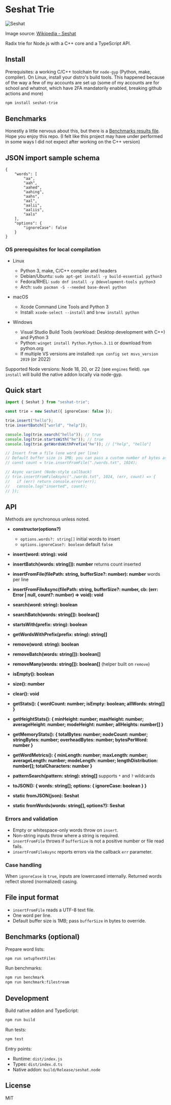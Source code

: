 # Seshat Trie

![Seshat](https://upload.wikimedia.org/wikipedia/commons/thumb/c/cc/Hatshepsut_and_Seshat.jpg/960px-Hatshepsut_and_Seshat.jpg)

Image source: [Wikipedia - Seshat](https://en.wikipedia.org/wiki/Seshat)

Radix trie for Node.js with a C++ core and a TypeScript API.

## Install

Prerequisites: a working C/C++ toolchain for `node-gyp` (Python, make, compiler). On Linux, install your distro's build tools. This happened because of the way a few of my accounts are set up (some of my accounts are for school and whatnot, which have 2FA mandatorily enabled, breaking github actions and more)

```bash
npm install seshat-trie
```

## Benchmarks

Honestly a little nervous about this, but there is a [Benchmarks results file](./benchmarks/benchmark.md). Hope you enjoy this repo. (I felt like this project may have under performed in some ways I did not expect after working on the C++ version)

## JSON import sample schema

```
{
	"words": [
		"aa",
		"aah",
		"aahed",
		"aahing",
		"aahs",
		"aal",
		"aalii",
		"aaliis",
		"aals"
	],
	"options": {
		"ignoreCase": false
	}
}
```

### OS prerequisites for local compilation

- Linux

  - Python 3, make, C/C++ compiler and headers
  - Debian/Ubuntu: `sudo apt-get install -y build-essential python3`
  - Fedora/RHEL: `sudo dnf install -y @development-tools python3`
  - Arch: `sudo pacman -S --needed base-devel python`

- macOS

  - Xcode Command Line Tools and Python 3
  - Install: `xcode-select --install` and `brew install python`

- Windows
  - Visual Studio Build Tools (workload: Desktop development with C++) and Python 3
  - Python: `winget install Python.Python.3.11` or download from python.org
  - If multiple VS versions are installed: `npm config set msvs_version 2019` (or 2022)

Supported Node versions: Node 18, 20, or 22 (see `engines` field). `npm install` will build the native addon locally via node-gyp.

## Quick start

```ts
import { Seshat } from "seshat-trie";

const trie = new Seshat({ ignoreCase: false });

trie.insert("hello");
trie.insertBatch(["world", "help"]);

console.log(trie.search("hello")); // true
console.log(trie.startsWith("he")); // true
console.log(trie.getWordsWithPrefix("he")); // ["help", "hello"]

// Insert from a file (one word per line)
// Default buffer size is 1MB; you can pass a custom number of bytes as 2nd arg
// const count = trie.insertFromFile("./words.txt", 1024);

// Async variant (Node-style callback)
// trie.insertFromFileAsync("./words.txt", 1024, (err, count) => {
//   if (err) return console.error(err);
//   console.log("inserted", count);
// });
```

## API

Methods are synchronous unless noted.

- **constructor(options?)**

  - `options.words?: string[]` initial words to insert
  - `options.ignoreCase?: boolean` default `false`

- **insert(word: string): void**
- **insertBatch(words: string[]): number** returns count inserted
- **insertFromFile(filePath: string, bufferSize?: number): number** words per line
- **insertFromFileAsync(filePath: string, bufferSize?: number, cb: (err: Error | null, count?: number) => void): void**

- **search(word: string): boolean**
- **searchBatch(words: string[]): boolean[]**

- **startsWith(prefix: string): boolean**
- **getWordsWithPrefix(prefix: string): string[]**

- **remove(word: string): boolean**
- **removeBatch(words: string[]): boolean[]**
- **removeMany(words: string[]): boolean[]** (helper built on `remove`)

- **isEmpty(): boolean**
- **size(): number**
- **clear(): void**

- **getStats(): { wordCount: number; isEmpty: boolean; allWords: string[] }**
- **getHeightStats(): { minHeight: number; maxHeight: number; averageHeight: number; modeHeight: number; allHeights: number[] }**
- **getMemoryStats(): { totalBytes: number; nodeCount: number; stringBytes: number; overheadBytes: number; bytesPerWord: number }**
- **getWordMetrics(): { minLength: number; maxLength: number; averageLength: number; modeLength: number; lengthDistribution: number[]; totalCharacters: number }**

- **patternSearch(pattern: string): string[]** supports `*` and `?` wildcards

- **toJSON(): { words: string[]; options: { ignoreCase: boolean } }**
- **static fromJSON(json): Seshat**
- **static fromWords(words: string[], options?): Seshat**

### Errors and validation

- Empty or whitespace-only words throw on `insert`.
- Non-string inputs throw where a string is required.
- `insertFromFile` throws if `bufferSize` is not a positive number or file read fails.
- `insertFromFileAsync` reports errors via the callback `err` parameter.

### Case handling

When `ignoreCase` is `true`, inputs are lowercased internally. Returned words reflect stored (normalized) casing.

## File input format

- `insertFromFile` reads a UTF-8 text file.
- One word per line.
- Default buffer size is 1MB; pass `bufferSize` in bytes to override.

## Benchmarks (optional)

Prepare word lists:

```bash
npm run setupTextFiles
```

Run benchmarks:

```bash
npm run benchmark
npm run benchmark:filestream
```

## Development

Build native addon and TypeScript:

```bash
npm run build
```

Run tests:

```bash
npm test
```

Entry points:

- Runtime: `dist/index.js`
- Types: `dist/index.d.ts`
- Native addon: `build/Release/seshat.node`

## License

MIT
